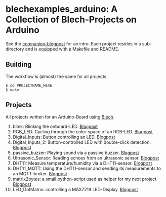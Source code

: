 # blechexamples_arduino: A Collection of Blech-Projects on Arduino

See the [companion-blogpost](https://maximilianschlund.wordpress.com/2020/10/29/project-learning-blech-and-arduino/) for an intro.
Each project resides in a sub-directory and is equipped with a Makefile and README.

## Building

The workflow is (almost) the same for all projects.

```
$ cd PROJECTNAME_HERE
$ make
```

## Projects

All projects written for an Arduino-Board using [Blech](https://www.blech-lang.org).

1. blink: Blinking the onboard-LED. [Blogpost](https://maximilianschlund.wordpress.com/2020/10/29/lesson-1-blinking-onboard-led/)
2. RGB_LED: Cycling through the color-space of an RGB-LED. [Blogpost](https://maximilianschlund.wordpress.com/2020/10/31/lesson-2-cycling-through-rgb-space-with-a-fading-rgb-led/)
3. Digital_Inputs: Button controlling an LED. [Blogpost](https://maximilianschlund.wordpress.com/2020/11/05/lesson-3a-digital-input/)
4. Digital_Inputs\_2: Button-controlled LED with double-click detection. [Blogpost](https://maximilianschlund.wordpress.com/2020/11/13/lesson-3b-digital-input-double-click-detection/)
5. passive_buzzer: Playing sound via a passive buzzer. [Blogpost](https://maximilianschlund.wordpress.com/2020/11/20/lesson-4-passive-buzzer-and-tilt-ball-switch/)
6. Ultrasonic_Sensor: Reading echoes from an ultrasonic sensor. [Blogpost](https://maximilianschlund.wordpress.com/2020/11/27/lesson-5-ultrasonic-sensor/)
7. DHT11: Measure temperature/humidity via a DHT11-sensor. [Blogpost](https://maximilianschlund.wordpress.com/2020/12/05/lesson-6-measuring-temperature-and-humidity-using-the-dht11/)
8. DHT11_MQTT: Using the DHT11-sensor and sending its measurements to an MQTT-broker. [Blogpost](https://maximilianschlund.wordpress.com/2021/01/24/lesson-7-blech-on-the-esp8266-measuring-temperature-humidity-and-sending-via-mqtt/)
9. matrix2bytes: a small python-script used as helper for my next project. [Blogpost](https://maximilianschlund.wordpress.com/2021/08/25/generating-bytes-from-8x8-matrix-states-using-python-and-tkinter/)
10. LED_DotMatrix: controlling a MAX7219 LED-Display. [Blogpost](https://maximilianschlund.wordpress.com/2021/12/30/lesson-8-max7219-led-dot-matrix-display/)
